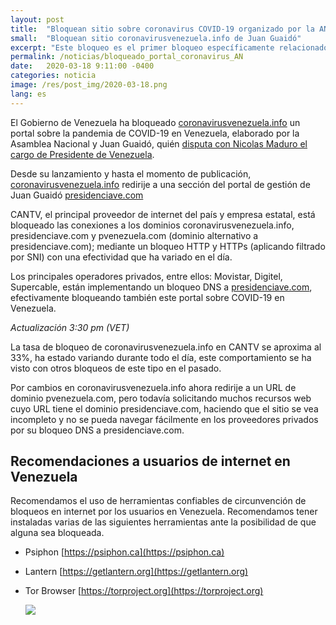 ```yaml
---
layout: post
title:  "Bloquean sitio sobre coronavirus COVID-19 organizado por la AN y Juan Guaidó"
small:  "Bloquean sitio coronavirusvenezuela.info de Juan Guaidó"
excerpt: "Este bloqueo es el primer bloqueo específicamente relacionado a al crisis por COVID-19"
permalink: /noticias/bloqueado_portal_coronavirus_AN
date:   2020-03-18 9:11:00 -0400
categories: noticia
image: /res/post_img/2020-03-18.png
lang: es
---
```



El Gobierno de Venezuela ha bloqueado [coronavirusvenezuela.info](http://coronavirusvenezuela.info) un portal sobre la pandemia de COVID-19 en Venezuela, elaborado por la Asamblea Nacional y Juan Guaidó, quién [disputa con Nicolas Maduro el cargo de Presidente de Venezuela](https://en.wikipedia.org/wiki/2019_Venezuelan_presidential_crisis).

Desde su lanzamiento y hasta el momento de publicación, [coronavirusvenezuela.info](http://coronavirusvenezuela.info) redirije a una sección del portal de gestión de Juan Guaidó [presidenciave.com](http://presidenciave.com)

CANTV, el principal proveedor de internet del país y empresa estatal, está bloqueado las conexiones a los dominios coronavirusvenezuela.info, presidenciave.com y pvenezuela.com (dominio alternativo a presidenciave.com); mediante un bloqueo HTTP y HTTPs (aplicando filtrado por SNI) con una efectividad que ha variado en el día.

Los principales operadores privados, entre ellos: Movistar, Digitel, Supercable, están implementando un bloqueo DNS a [presidenciave.com](http://presidenciave.com), efectivamente bloqueando también este portal sobre COVID-19 en Venezuela.


*Actualización 3:30 pm (VET)*

La tasa de bloqueo de coronavirusvenezuela.info en CANTV se aproxima al 33%, ha estado variando durante todo el día, este comportamiento se ha visto con otros bloqueos de este tipo en el pasado.

Por cambios en coronavirusvenezuela.info ahora redirije a un URL de dominio pvenezuela.com, pero todavía solicitando muchos recursos web cuyo URL tiene el dominio presidenciave.com, haciendo que el sitio se vea incompleto y no se pueda navegar fácilmente en los proveedores privados por su bloqueo DNS a presidenciave.com.


## Recomendaciones a usuarios de internet en Venezuela

Recomendamos el uso de herramientas confiables de circunvención de
bloqueos en internet por los usuarios en Venezuela. Recomendamos tener instaladas varias de las
siguientes herramientas ante la posibilidad de que alguna sea bloqueada.

-   Psiphon [https://psiphon.ca](https://psiphon.ca)

-   Lantern [https://getlantern.org](https://getlantern.org)

-   Tor Browser [https://torproject.org](https://torproject.org)

    ![](/res/img/tecnicas_evadir_bloqueos.png)
